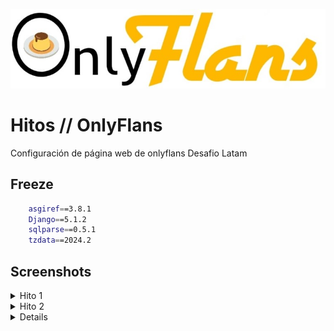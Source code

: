 ![Logo](onlyflans/web/static/assets/img/logo-onlyflans.png)


# Hitos // OnlyFlans

Configuración de página web de onlyflans Desafio Latam


## Freeze

```bash
    asgiref==3.8.1
    Django==5.1.2
    sqlparse==0.5.1
    tzdata==2024.2
```


## Screenshots
<details>

<summary>Hito 1</summary>

![App Screenshot](Hito1/requerimiento1.jpg)
![App Screenshot](Hito1/requerimiento2.jpg)
![App Screenshot](Hito1/requerimiento3.jpg)
![App Screenshot](Hito1/requerimiento4.jpg)

</details>
<details>

<summary>Hito 2</summary>
    <summary>Parte 1</summary>
    ![App Screenshot](Hito2/Indice.jpg)
    ![App Screenshot](Hito2/Acerca.jpg)
    ![App Screenshot](Hito2/Bienvenido.jpg)
    
    <summary>Parte 2</summary>
    ![App Screenshot](Hito2/Indice2.jpg)
    ![App Screenshot](Hito2/Acerca2.jpg)
    ![App Screenshot](Hito2/Bienvenido2.jpg)
    ![App Screenshot](Hito2/Colapse.jpg)
    
</details>
<details>

